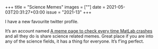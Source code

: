 +++
title       = "Science Memes"
images      = [""]
date        = 2021-05-03T20:31:27+03:00
issue       = "2021-13"
+++

I have a new favourite twitter profile.

It’s an account named [A meme page to check every time MatLab crashes](https://twitter.com/memecrashes) and all they do is share science related memes. Great place if you are into any of the science fields, it has a thing for everyone. It’s f’ing perfect.

